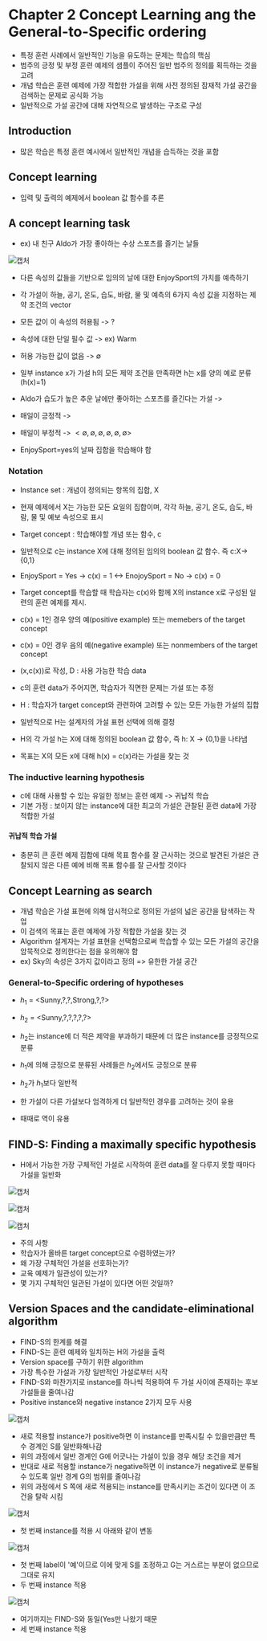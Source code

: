 # Chapter 2 Concept Learning ang the General-to-Specific ordering
- 특정 훈련 사례에서 일반적인 기능을 유도하는 문제는 학습의 핵심
- 범주의 긍정 및 부정 훈련 예제의 샘플이 주어진 일반 범주의 정의를 획득하는 것을 고려
- 개념 학습은 훈련 예제에 가장 적합한 가설을 위해 사전 정의된 잠재적 가설 공간을 검색하는 문제로 공식화 가능
- 일반적으로 가설 공간에 대해 자연적으로 발생하는 구조로 구성

## Introduction
- 많은 학습은 특정 훈련 예시에서 일반적인 개념을 습득하는 것을 포함

## Concept learning
- 입력 및 출력의 예제에서 boolean 값 함수를 추론

## A concept learning task
- ex) 내 친구 Aldo가 가장 좋아하는 수상 스포츠를 즐기는 날들

![캡처](https://user-images.githubusercontent.com/80622859/190855001-33634f05-5a13-4ed4-80d0-dec1705c0c63.PNG)

- 다른 속성의 값들을 기반으로 임의의 날에 대한 EnjoySport의 가치를 예측하기
- 각 가설이 하늘, 공기, 온도, 습도, 바람, 물 및 예측의 6가지 속성 값을 지정하는 제약 조건의 vector
- 모든 값이 이 속성의 허용됨 -> ?
- 속성에 대한 단일 필수 값 -> ex) Warm
- 허용 가능한 값이 없음 -> $\emptyset$

- 일부 instance x가 가설 h의 모든 제약 조건을 만족하면 h는 x를 양의 예로 분류(h(x)=1)
- Aldo가 습도가 높은 추운 날에만 좋아하는 스포츠를 즐긴다는 가설 -> <?,Cold,High,?,?,?>
- 매일이 긍정적 -> <?,?,?,?,?,?>
- 매일이 부정적 -> $<\emptyset, \emptyset,\emptyset,\emptyset,\emptyset,\emptyset>$

- EnjoySport=yes의 날짜 집합을 학습해야 함

### Notation
- Instance set : 개념이 정의되는 항목의 집합, X
- 현재 예제에서 X는 가능한 모든 요일의 집합이며, 각각 하늘, 공기, 온도, 습도, 바람, 물 및 예보 속성으로 표시
- Target concept : 학습해야할 개념 또는 함수, c
- 일반적으로 c는 instance X에 대해 정의된 임의의 boolean 값 함수. 즉 c:X->{0,1}
- EnjoySport = Yes -> c(x) = 1 <-> EnojoySport = No -> c(x) = 0

- Target concept를 학습할 때 학습자는 c(x)와 함께 X의 instance x로 구성된 일련의 훈련 예제를 제시.
- c(x) = 1인 경우 양의 예(positive example) 또는 memebers of the target concept
- c(x) = 0인 경우 음의 예(negative example) 또는 nonmembers of the target concept
- (x,c(x))로 작성, D : 사용 가능한 학습 data
- c의 훈련 data가 주어지면, 학습자가 직면한 문제는 가설 또는 추정
- H :  학습자가 target concept와 관련하여 고려할 수 있는 모든 가능한 가설의 집합
- 일반적으로 H는 설계자의 가설 표현 선택에 의해 결정
- H의 각 가설 h는 X에 대해 정의된 boolean 값 함수, 즉 h: X -> {0,1}을 나타냄
- 목표는 X의 모든 x에 대해 h(x) = c(x)라는 가설을 찾는 것

### The inductive learning hypothesis
- c에 대해 사용할 수 있는 유일한 정보는 훈련 예제 -> 귀납적 학습
- 기본 가정 : 보이지 않는 instance에 대한 최고의 가설은 관찰된 훈련 data에 가장 적합한 가설

#### 귀납적 학습 가설
- 충분히 큰 훈련 예제 집합에 대해 목표 함수를 잘 근사하는 것으로 발견된 가설은 관찰되지 않은 다른 예에 비해 목표 함수를 잘 근사할 것이다

## Concept Learning as search
- 개념 학습은 가설 표현에 의해 암시적으로 정의된 가설의 넓은 공간을 탐색하는 작업
- 이 검색의 목표는 훈련 예제에 가장 적합한 가설을 찾는 것
- Algorithm 설계자는 가설 표현을 선택함으로써 학습할 수 있는 모든 가설의 공간을 암묵적으로 정의한다는 점을 유의해야 함
- ex) Sky의 속성은 3가지 값이라고 정의 => 유한한 가설 공간

### General-to-Specific ordering of hypotheses
- $h_1$ = <Sunny,?,?,Strong,?,?>
- $h_2$ = <Sunny,?,?,?,?,?>
- $h_2$는 instance에 더 적은 제약을 부과하기 때문에 더 많은 instance를 긍정적으로 분류
- $h_1$에 의해 긍정으로 분류된 사례들은 $h_2$에서도 긍정으로 분류
- $h_2$가 $h_1$보다 일반적

- 한 가설이 다른 가설보다 엄격하게 더 일반적인 경우를 고려하는 것이 유용
- 때때로 역이 유용

## FIND-S: Finding a maximally specific hypothesis
- H에서 가능한 가장 구체적인 가설로 시작하여 훈련 data를 잘 다루지 못할 때마다 가설을 일반화

![캡처](https://user-images.githubusercontent.com/80622859/190855838-867706b8-8750-4242-8870-59e60a650e5d.PNG)

![캡처](https://user-images.githubusercontent.com/80622859/190855843-5c62246e-8020-43cd-a6ab-933632bbd3c4.PNG)

![캡처](https://user-images.githubusercontent.com/80622859/190855850-74dd7329-d43a-4248-876e-de51e1dd12af.PNG)

- 주의 사항
- 학습자가 올바른 target concept으로 수렴하였는가?
- 왜 가장 구체적인 가설을 선호하는가?
- 교육 예제가 일관성이 있는가?
- 몇 가지 구체적인 일관된 가설이 있다면 어떤 것일까?

## Version Spaces and the candidate-eliminational algorithm
- FIND-S의 한계를 해결
- FIND-S는 훈련 예제와 일치하는 H의 가설을 출력
- Version space를 구하기 위한 algorithm
- 가장 특수한 가설과 가장 일반적인 가설로부터 시작
- FIND-S와 마찬가지로 instance를 하나씩 적용하여 두 가설 사이에 존재하는 후보 가설들을 줄여나감
- Positive instance와 negative instance 2가지 모두 사용

![캡처](https://user-images.githubusercontent.com/80622859/190856061-686c85e4-bf15-438d-a349-27aa53901276.PNG)

- 새로 적용할 instance가 positive하면 이 instance를 만족시킬 수 있을만큼만 특수 경계인 S를 일반화해나감
- 위의 과정에서 일반 경계인 G에 어긋나는 가설이 있을 경우 해당 조건을 제거
- 반대로 새로 적용할 instance가 negative하면 이 instance가 negative로 분류될 수 있도록 일반 경계 G의 범위를 줄여나감
- 위의 과정에서 S 쪽에 새로 적용되는 instance를 만족시키는 조건이 있다면 이 조건을 탈락 시킴

![캡처](https://user-images.githubusercontent.com/80622859/190856146-13c87ead-40be-4183-815c-ae4e0323e525.PNG)

- 첫 번째 instance를 적용 시 아래와 같이 변동

![캡처](https://user-images.githubusercontent.com/80622859/190856170-d64d1da3-6d1a-4ae1-bf84-f1d503367c4b.PNG)

- 첫 번째 label이 '예'이므로 이에 맞게 S를 조정하고 G는 거스르는 부분이 없으므로 그대로 유지
- 두 번째 instance 적용

![캡처](https://user-images.githubusercontent.com/80622859/190856212-7f2a95ac-92cd-4526-9079-74f1fef3b4cf.PNG)

- 여기까지는 FIND-S와 동일(Yes만 나왔기 때문
- 세 번째 instance 적용

